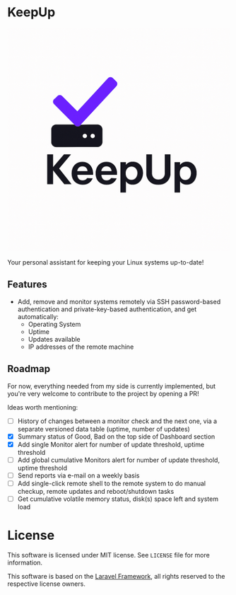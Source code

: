 # KeepUp

![KeepUp Logo](/public/images/logo.png)

Your personal assistant for keeping your Linux systems up-to-date!

## Features

- Add, remove and monitor systems remotely via SSH password-based authentication and private-key-based authentication, and get automatically:
    - Operating System
    - Uptime
    - Updates available
    - IP addresses of the remote machine

## Roadmap

For now, everything needed from my side is currently implemented, but you're very welcome to contribute to the project by opening a PR!

Ideas worth mentioning:

- [ ] History of changes between a monitor check and the next one, via a separate versioned data table (uptime, number of updates)
- [x] Summary status of Good, Bad on the top side of Dashboard section
- [x] Add single Monitor alert for number of update threshold, uptime threshold
- [ ] Add global cumulative Monitors alert for number of update threshold, uptime threshold
- [ ] Send reports via e-mail on a weekly basis
- [ ] Add single-click remote shell to the remote system to do manual checkup, remote updates and reboot/shutdown tasks
- [ ] Get cumulative volatile memory status, disk(s) space left and system load

# License

This software is licensed under MIT license. See `LICENSE` file for more information.

This software is based on the [Laravel Framework](https://laravel.com), all rights reserved to the respective license owners.